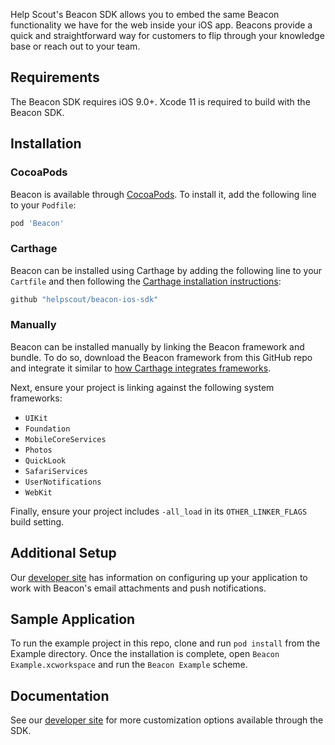 Help Scout's Beacon SDK allows you to embed the same Beacon functionality we have for the web inside your iOS app. Beacons provide a quick and straightforward way for customers to flip through your knowledge base or reach out to your team.


## Requirements

The Beacon SDK requires iOS 9.0+. Xcode 11 is required to build with the Beacon SDK.

## Installation

### CocoaPods

Beacon is available through [CocoaPods][1]. To install it, add the following line to your `Podfile`:

```ruby
pod 'Beacon'
```

### Carthage
 
Beacon can be installed using Carthage by adding the following line to your `Cartfile` and then following the [Carthage installation instructions][2]:
 
```ruby
github "helpscout/beacon-ios-sdk"
```

### Manually

Beacon can be installed manually by linking the Beacon framework and bundle. To do so, download the Beacon framework from this GitHub repo and integrate it similar to [how Carthage integrates frameworks](https://github.com/Carthage/Carthage#adding-frameworks-to-an-application).

Next, ensure your project is linking against the following system frameworks:

* `UIKit`
* `Foundation`
* `MobileCoreServices`
* `Photos`
* `QuickLook`
* `SafariServices`
* `UserNotifications`
* `WebKit`

Finally, ensure your project includes `-all_load` in its `OTHER_LINKER_FLAGS` build setting.

## Additional Setup

Our [developer site](https://developer.helpscout.com/beacon-2/ios/#additional-setup) has information on configuring up your application to work with Beacon's email attachments and push notifications.

## Sample Application

To run the example project in this repo, clone and run `pod install` from the Example directory. Once the installation is complete, open `Beacon Example.xcworkspace` and run the `Beacon Example` scheme.

## Documentation

See our [developer site](https://developer.helpscout.com/beacon-2/ios/) for more customization options available through the SDK.

[1]:    http://cocoapods.org
[2]:    https://github.com/Carthage/Carthage#adding-frameworks-to-an-application
